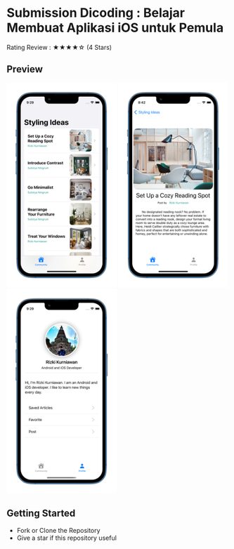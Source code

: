# Submission Dicoding : Belajar Membuat Aplikasi iOS untuk Pemula

Rating Review : ★★★★☆ (4 Stars) 

## Preview
<p align="left"> 
<img src="/Preview/ss-home.png" width="250"> <img src="/Preview/ss-detail.png" width="250"> <img src="/Preview/ss-profile.png" width="250">

## Getting Started
- Fork or Clone the Repository
- Give a star if this repository useful
